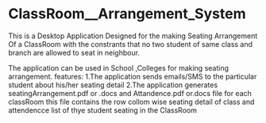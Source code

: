 # ClassRoom__Arrangement_System
This is a Desktop Application Designed for the making Seating Arrangement Of a ClassRoom 
with the constrants that no two student of same class and branch are allowed to seat in 
neighbour.

The application can be used in School ,Colleges for making seating arrangement.
features:
1.The application sends emails/SMS to the particular student about his/her seating detail
2.The application generates seatingArrangement.pdf or .docs  and Attandence.pdf or.docs file for each classRoom
  this file contains the row collom wise seating detail of class and attendencce list of thye student seating in the ClassRoom

